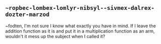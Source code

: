 ## `~ropbec-lombex-lomlyr-nibsyl--sivmex-dalrex-dozter-marzod`
~fodten, I'm not sure I know what exactly you have in mind.  If I leave the addition function as it is and put it in a multiplication function as an arm, wouldn't it mess up the subject when I called it?
